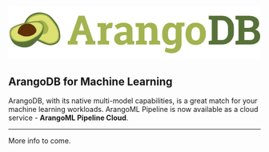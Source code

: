 ![](/assets/temp_logo.png)

## ArangoDB for Machine Learning

ArangoDB, with its native multi-model capabilities, is a great match for your machine learning workloads. ArangoML Pipeline is now available as a cloud service - **ArangoML Pipeline Cloud**.

---

More info to come.
